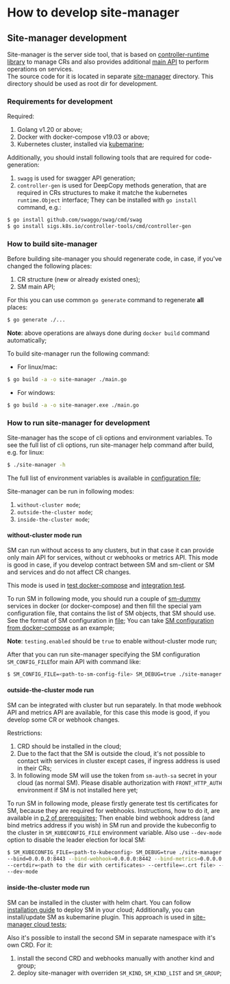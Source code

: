 # How to develop site-manager

## Site-manager development

Site-manager is the server side tool, that is based on [controller-runtime library](https://github.com/kubernetes-sigs/controller-runtime) 
to manage CRs and also provides additional [main API](/documentation/public/architecture.md#sitemanager-api) to perform operations on services.  
The source code for it is located in separate [site-manager](/site-manager) directory. This directory should be used as root dir for development.

### Requirements for development

Required:
1. Golang v1.20 or above;
2. Docker with docker-compose v19.03 or above;
3. Kubernetes cluster, installed via [kubemarine](https://github.com/Netcracker/KubeMarine); 

Additionally, you should install following tools that are required for code-generation:
1. `swagg` is used for swagger API generation;
2. `controller-gen` is used for DeepCopy methods generation, that are required in CRs structures to make it matche the kubernetes 
`runtime.Object` interface;
They can be installed with `go install` command, e.g.:
```bash
$ go install github.com/swaggo/swag/cmd/swag
$ go install sigs.k8s.io/controller-tools/cmd/controller-gen
```

### How to build site-manager

Before building site-manager you should regenerate code, in case, if you've changed the following places:
1. CR structure (new or already existed ones);
2. SM main API;

For this you can use common `go generate` command to regenerate **all** places:
```bash
$ go generate ./...
```

**Note**: above operations are always done during `docker build` command automatically;

To build site-manager run the following command:
* For linux/mac: 
```bash
$ go build -a -o site-manager ./main.go
```
* For windows:
```bash
$ go build -a -o site-manager.exe ./main.go
```

### How to run site-manager for development

Site-manager has the scope of cli options and environment variables.
To see the full list of cli options, run site-manager help command after build, e.g. for linux:
```bash
$ ./site-manager -h
```
The full list of environment variables is available in [configuration file](/site-manager/config/config.go);

Site-manager can be run in following modes:
1. `without-cluster mode`;
2. `outside-the-cluster mode`;
3. `inside-the-cluster mode`;

#### without-cluster mode run

SM can run without access to any clusters, but in that case it can provide only main API for services, without cr webhooks 
or metrics API. This mode is good in case, if you develop contract between SM and sm-client or SM and services and do not 
affect CR changes.

This mode is used in [test docker-compose](/tests/README.md#site-manager-local-docker-compose) and 
[integration test](/tests/README.md#site-manager-integration-tests).

To run SM in following mode, you should run a couple of [sm-dummy](/tests/sm-dummy) services in docker (or docker-compose)
and then fill the special yam configuration file, that contains the list of SM objects, that SM should use. 
See the format of SM configuration in [file](/site-manager/pkg/model/sm_objects.go);
You can take [SM configuration from docker-compose](/tests/docker-compose/site-manager-config.yaml) as an example;

**Note**: `testing.enabled` should be `true` to enable without-cluster mode run;

After that you can run site-manager specifying the SM configuration `SM_CONFIG_FILE`for main API with command like:
```bash
$ SM_CONFIG_FILE=<path-to-sm-config-file> SM_DEBUG=true ./site-manager --bind=0.0.0.0:8443
```

#### outside-the-cluster mode run

SM can be integrated with cluster but run separately. In that mode webhook API and metrics API are available, for this case this mode is good, if you develop some CR or webhook changes.  

Restrictions:
1. CRD should be installed in the cloud;
2. Due to the fact that the SM is outside the cloud, it's not possible to contact with services in cluster except cases,
if ingress address is used in their CRs;
3. In following mode SM will use the token from `sm-auth-sa` secret in your cloud (as normal SM). Please disable 
authorization with `FRONT_HTTP_AUTH` environment if SM is not installed here yet; 

To run SM in following mode, please firstly generate test tls certificates for SM, because they are required for webhooks. 
Instructions, how to do it, are available in [p.2 of prerequisites](/documentation/public/installation.md#prerequisites);
Then enable bind webhook address (and bind metrics address if you wish) in SM run and provide the
kubeconfig to the cluster in `SM_KUBECONFIG_FILE` environment variable. Also use `--dev-mode` option to disable the leader
election for local SM:

```bash
$ SM_KUBECONFIG_FILE=<path-to-kubeconfig> SM_DEBUG=true ./site-manager \
--bind=0.0.0.0:8443 --bind-webhook=0.0.0.0:8442 --bind-metrics=0.0.0.0:9000 \
--certdir=<path to the dir with certificates> --certfile=<.crt file> --keyfile=<.key file> \
--dev-mode
```

#### inside-the-cluster mode run

SM can be installed in the cluster with helm chart. You can follow [installation guide](/documentation/public/installation.md) to deploy SM in your cloud;
Additionally, you can install/update SM as kubemarine plugin. This approach is used in [site-manager cloud tests](/tests/README.md#site-manager-cloud-tests);

Also it's possible to install the second SM in separate namespace with it's own CRD.
For it:
1. install the second CRD and webhooks manually with another kind and group; 
2. deploy site-manager with overriden `SM_KIND`, `SM_KIND_LIST` and `SM_GROUP`;

